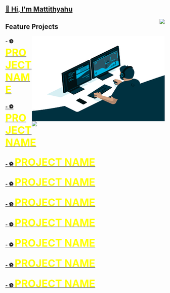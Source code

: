 <a href= "https://mattithyahudata.github.io/devportfolio/">

##  👋 Hi, I'm Mattithyahu</a>
<img align="right" src="https://visitor-badge.glitch.me/badge?page_id=MattithyahuData.MattithyahuData" /> 

<!-- # Welcome to my Public Portfolio -->
## Feature Projects

<img align="right" alt="GIF" src="Analyst.gif" width="420" height="269" /> 
<!-- <img align= "right" src="https://github-readme-stats.vercel.app/api?username=MattithyahuData&show_icons=true"  width="420"/> -->
<img align= "right" src="https://github-readme-stats.vercel.app/api/top-langs/?username=MattithyahuData&layout=compact"  width="420"/>

<!-- ![](https://visitor-badge.glitch.me/badge?page_id=MattithyahuData.MattithyahuData) -->
<!-- 
 ### Feature Projects -->

### - ⚽ <a href="https://mattithyahudata.github.io/devportfolio/Project1.html" target="_blank" ><font size="6" color='yellow'><strong>PROJECT NAME</strong></font>
### - ⚽ <a href="https://mattithyahudata.github.io/devportfolio/Project1.html" target="_blank" ><font size="6" color='yellow'><strong>PROJECT NAME</strong></font>
### - ⚽ <a href="https://mattithyahudata.github.io/devportfolio/Project1.html" target="_blank" ><font size="6" color='yellow'><strong>PROJECT NAME</strong></font>
### - ⚽ <a href="https://mattithyahudata.github.io/devportfolio/Project1.html" target="_blank" ><font size="6" color='yellow'><strong>PROJECT NAME</strong></font>
### - ⚽ <a href="https://mattithyahudata.github.io/devportfolio/Project1.html" target="_blank" ><font size="6" color='yellow'><strong>PROJECT NAME</strong></font>
### - ⚽ <a href="https://mattithyahudata.github.io/devportfolio/Project1.html" target="_blank" ><font size="6" color='yellow'><strong>PROJECT NAME</strong></font>
### - ⚽ <a href="https://mattithyahudata.github.io/devportfolio/Project1.html" target="_blank" ><font size="6" color='yellow'><strong>PROJECT NAME</strong></font>
### - ⚽ <a href="https://mattithyahudata.github.io/devportfolio/Project1.html" target="_blank" ><font size="6" color='yellow'><strong>PROJECT NAME</strong></font>
### - ⚽ <a href="https://mattithyahudata.github.io/devportfolio/Project1.html" target="_blank" ><font size="6" color='yellow'><strong>PROJECT NAME</strong></font>

<!-- [💬 Contact me here](mailto:ithyahuowolabi@gmail.com) -->

